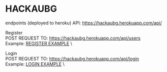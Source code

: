 # HACKAUBG

endpoints (deployed to heroku)
API: https://hackaubg.herokuapp.com/api/

Register \
POST REQUEST TO: https://hackaubg.herokuapp.com/api/users \
Example: [REGISTER EXAMPLE](https://github.com/l4z0-space/HACKAUBG/blob/master/Backend/requests/user/register.rest) \



Login \
POST REQUEST TO: https://hackaubg.herokuapp.com/api/login \
Example: [LOGIN EXAMPLE](https://github.com/l4z0-space/HACKAUBG/blob/master/Backend/requests/user/login.rest) \

